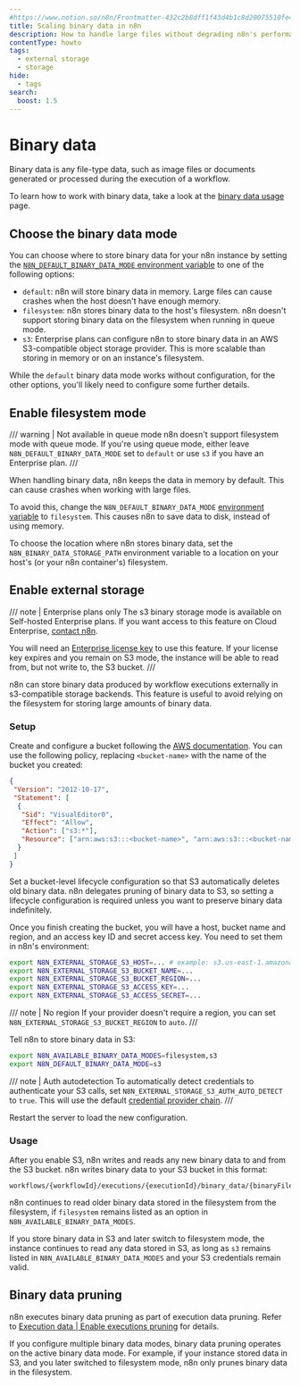 ```yaml
---
#https://www.notion.so/n8n/Frontmatter-432c2b8dff1f43d4b1c8d20075510fe4
title: Scaling binary data in n8n
description: How to handle large files without degrading n8n's performance.
contentType: howto
tags:
  - external storage
  - storage
hide:
  - tags
search:
  boost: 1.5
---
```


# Binary data

Binary data is any file-type data, such as image files or documents generated or processed during the execution of a workflow. 

To learn how to work with binary data, take a look at the [binary data usage](/new-data/binary-data.md) page.

## Choose the binary data mode

You can choose where to store binary data for your n8n instance by setting the [`N8N_DEFAULT_BINARY_DATA_MODE` environment variable](/hosting/configuration/environment-variables.md#binary-data) to one of the following options:

* `default`: n8n will store binary data in memory. Large files can cause crashes when the host doesn't have enough memory.
* `filesystem`: n8n stores binary data to the host's filesystem. n8n doesn't support storing binary data on the filesystem when running in queue mode.
* `s3`: Enterprise plans can configure n8n to store binary data in an AWS S3-compatible object storage provider. This is more scalable than storing in memory or on an instance's filesystem.

While the `default` binary data mode works without configuration, for the other options, you'll likely need to configure some further details.

## Enable filesystem mode

/// warning | Not available in queue mode
n8n doesn't support filesystem mode with queue mode. If you're using queue mode, either leave `N8N_DEFAULT_BINARY_DATA_MODE` set to `default` or use `s3` if you have an Enterprise plan.
///

When handling binary data, n8n keeps the data in memory by default. This can cause crashes when working with large files. 

To avoid this, change the `N8N_DEFAULT_BINARY_DATA_MODE` [environment variable](/hosting/configuration/environment-variables.md#binary-data) to `filesystem`. This causes n8n to save data to disk, instead of using memory.

To choose the location where n8n stores binary data, set the `N8N_BINARY_DATA_STORAGE_PATH` environment variable to a location on your host's (or your n8n container's) filesystem.

## Enable external storage

/// note | Enterprise plans only
The s3 binary storage mode is available on Self-hosted Enterprise plans. If you want access to this feature on Cloud Enterprise, [contact n8n](https://n8n-community.typeform.com/to/y9X2YuGa).

You will need an [Enterprise license key](/license-key.md) to use this feature. If your license key expires and you remain on S3 mode, the instance will be able to read from, but not write to, the S3 bucket.
///

n8n can store binary data produced by workflow executions externally in s3-compatible storage backends. This feature is useful to avoid relying on the filesystem for storing large amounts of binary data.

### Setup

Create and configure a bucket following the [AWS documentation](https://docs.aws.amazon.com/AmazonS3/latest/userguide/creating-bucket.html). You can use the following policy, replacing `<bucket-name>` with the name of the bucket you created:

```json
{
 "Version": "2012-10-17",
 "Statement": [
  {
   "Sid": "VisualEditor0",
   "Effect": "Allow",
   "Action": ["s3:*"],
   "Resource": ["arn:aws:s3:::<bucket-name>", "arn:aws:s3:::<bucket-name>/*"]
  }
 ]
}
```

Set a bucket-level lifecycle configuration so that S3 automatically deletes old binary data. n8n delegates pruning of binary data to S3, so setting a lifecycle configuration is required unless you want to preserve binary data indefinitely.

Once you finish creating the bucket, you will have a host, bucket name and region, and an access key ID and secret access key. You need to set them in n8n's environment:

```sh
export N8N_EXTERNAL_STORAGE_S3_HOST=... # example: s3.us-east-1.amazonaws.com
export N8N_EXTERNAL_STORAGE_S3_BUCKET_NAME=...
export N8N_EXTERNAL_STORAGE_S3_BUCKET_REGION=...
export N8N_EXTERNAL_STORAGE_S3_ACCESS_KEY=...
export N8N_EXTERNAL_STORAGE_S3_ACCESS_SECRET=...
```

/// note | No region
If your provider doesn't require a region, you can set `N8N_EXTERNAL_STORAGE_S3_BUCKET_REGION` to `auto`.
///

Tell n8n to store binary data in S3:

```sh
export N8N_AVAILABLE_BINARY_DATA_MODES=filesystem,s3
export N8N_DEFAULT_BINARY_DATA_MODE=s3
```

/// note | Auth autodetection
To automatically detect credentials to authenticate your S3 calls, set `N8N_EXTERNAL_STORAGE_S3_AUTH_AUTO_DETECT` to `true`. This will use the default [credential provider chain](https://docs.aws.amazon.com/sdk-for-javascript/v3/developer-guide/setting-credentials-node.html#credchain).
///

Restart the server to load the new configuration.

### Usage

After you enable S3, n8n writes and reads any new binary data to and from the S3 bucket. n8n writes binary data to your S3 bucket in this format:

```
workflows/{workflowId}/executions/{executionId}/binary_data/{binaryFileId}
```

n8n continues to read older binary data stored in the filesystem from the filesystem, if `filesystem` remains listed as an option in `N8N_AVAILABLE_BINARY_DATA_MODES`.

If you store binary data in S3 and later switch to filesystem mode, the instance continues to read any data stored in S3, as long as `s3` remains listed in `N8N_AVAILABLE_BINARY_DATA_MODES` and your S3 credentials remain valid.

## Binary data pruning

n8n executes binary data pruning as part of execution data pruning. Refer to [Execution data | Enable executions pruning](/hosting/scaling/execution-data.md#enable-executions-pruning) for details. 

If you configure multiple binary data modes, binary data pruning operates on the active binary data mode. For example, if your instance stored data in S3, and you later switched to filesystem mode, n8n only prunes binary data in the filesystem.
